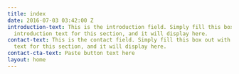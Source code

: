 ```yaml
---
title: index
date: 2016-07-03 03:42:00 Z
introduction-text: This is the introduction field. Simply fill this box out with the
  introduction text for this section, and it will display here.
contact-text: This is the contact field. Simply fill this box out with the contact
  text for this section, and it will display here.
contact-cta-text: Paste button text here
layout: home
---
```



